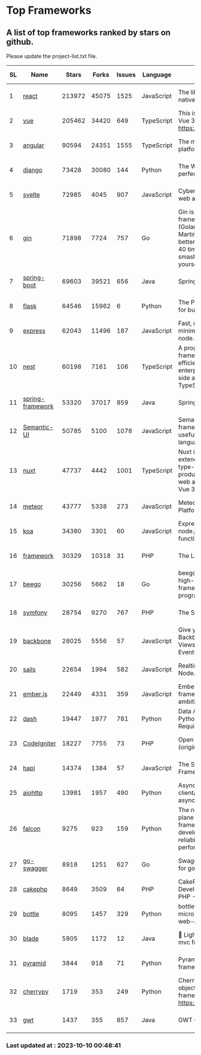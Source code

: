 # Top Frameworks
## A list of top frameworks ranked by stars on github.  
Please update the project-list.txt file.

| SL| Name  | Stars| Forks| Issues | Language | Description | Last Commit |
| --| ------| -----| ---- | ------ | -------- | ----------- | ----------- |
| 1 | [react](https://github.com/facebook/react) | 213972 | 45075 | 1525 | JavaScript | The library for web and native user interfaces. | 2023-10-05 16:14:57 |
| 2 | [vue](https://github.com/vuejs/vue) | 205462 | 34420 | 649 | TypeScript | This is the repo for Vue 2. For Vue 3, go to https://github.com/vuejs/core | 2023-04-27 09:43:19 |
| 3 | [angular](https://github.com/angular/angular) | 90594 | 24351 | 1555 | TypeScript | The modern web developer’s platform | 2023-10-10 00:01:20 |
| 4 | [django](https://github.com/django/django) | 73428 | 30080 | 144 | Python | The Web framework for perfectionists with deadlines. | 2023-10-09 08:45:29 |
| 5 | [svelte](https://github.com/sveltejs/svelte) | 72985 | 4045 | 907 | JavaScript | Cybernetically enhanced web apps | 2023-10-06 10:59:22 |
| 6 | [gin](https://github.com/gin-gonic/gin) | 71898 | 7724 | 757 | Go | Gin is a HTTP web framework written in Go (Golang). It features a Martini-like API with much better performance -- up to 40 times faster. If you need smashing performance, get yourself some Gin. | 2023-09-27 07:17:11 |
| 7 | [spring-boot](https://github.com/spring-projects/spring-boot) | 69603 | 39521 | 656 | Java | Spring Boot | 2023-10-09 20:42:32 |
| 8 | [flask](https://github.com/pallets/flask) | 64546 | 15962 | 6 | Python | The Python micro framework for building web applications. | 2023-10-07 00:36:39 |
| 9 | [express](https://github.com/expressjs/express) | 62043 | 11496 | 187 | JavaScript | Fast, unopinionated, minimalist web framework for node. | 2023-06-04 15:47:20 |
| 10 | [nest](https://github.com/nestjs/nest) | 60198 | 7161 | 106 | TypeScript | A progressive Node.js framework for building efficient, scalable, and enterprise-grade server-side applications with TypeScript/JavaScript 🚀 | 2023-10-06 06:19:21 |
| 11 | [spring-framework](https://github.com/spring-projects/spring-framework) | 53320 | 37017 | 859 | Java | Spring Framework | 2023-10-09 18:03:06 |
| 12 | [Semantic-UI](https://github.com/Semantic-Org/Semantic-UI) | 50785 | 5100 | 1078 | JavaScript | Semantic is a UI component framework based around useful principles from natural language. | 2023-01-11 17:05:32 |
| 13 | [nuxt](https://github.com/nuxt/nuxt) | 47737 | 4442 | 1001 | TypeScript | Nuxt is an intuitive and extendable way to create type-safe, performant and production-grade full-stack web apps and websites with Vue 3. | 2023-10-09 14:05:25 |
| 14 | [meteor](https://github.com/meteor/meteor) | 43777 | 5338 | 273 | JavaScript | Meteor, the JavaScript App Platform | 2023-10-06 13:00:32 |
| 15 | [koa](https://github.com/koajs/koa) | 34380 | 3301 | 60 | JavaScript | Expressive middleware for node.js using ES2017 async functions | 2023-05-17 07:50:49 |
| 16 | [framework](https://github.com/laravel/framework) | 30329 | 10318 | 31 | PHP | The Laravel Framework. | 2023-10-09 18:36:56 |
| 17 | [beego](https://github.com/beego/beego) | 30256 | 5662 | 18 | Go | beego is an open-source, high-performance web framework for the Go programming language. | 2023-10-06 13:15:34 |
| 18 | [symfony](https://github.com/symfony/symfony) | 28754 | 9270 | 767 | PHP | The Symfony PHP framework | 2023-10-09 07:55:34 |
| 19 | [backbone](https://github.com/jashkenas/backbone) | 28025 | 5556 | 57 | JavaScript | Give your JS App some Backbone with Models, Views, Collections, and Events | 2023-08-10 22:05:08 |
| 20 | [sails](https://github.com/balderdashy/sails) | 22654 | 1994 | 582 | JavaScript | Realtime MVC Framework for Node.js | 2023-09-01 21:26:40 |
| 21 | [ember.js](https://github.com/emberjs/ember.js) | 22449 | 4331 | 359 | JavaScript | Ember.js - A JavaScript framework for creating ambitious web applications | 2023-09-29 18:20:16 |
| 22 | [dash](https://github.com/plotly/dash) | 19447 | 1977 | 781 | Python | Data Apps & Dashboards for Python. No JavaScript Required. | 2023-10-06 18:11:21 |
| 23 | [CodeIgniter](https://github.com/bcit-ci/CodeIgniter) | 18227 | 7755 | 73 | PHP | Open Source PHP Framework (originally from EllisLab) | 2023-04-07 17:57:13 |
| 24 | [hapi](https://github.com/hapijs/hapi) | 14374 | 1384 | 57 | JavaScript | The Simple, Secure Framework Developers Trust | 2023-09-18 11:40:11 |
| 25 | [aiohttp](https://github.com/aio-libs/aiohttp) | 13981 | 1957 | 490 | Python | Asynchronous HTTP client/server framework for asyncio and Python | 2023-10-09 18:31:23 |
| 26 | [falcon](https://github.com/falconry/falcon) | 9275 | 923 | 159 | Python | The no-magic web data plane API and microservices framework for Python developers, with a focus on reliability, correctness, and performance at scale. | 2023-08-21 21:45:34 |
| 27 | [go-swagger](https://github.com/go-swagger/go-swagger) | 8918 | 1251 | 627 | Go | Swagger 2.0 implementation for go | 2023-08-21 22:25:45 |
| 28 | [cakephp](https://github.com/cakephp/cakephp) | 8649 | 3509 | 64 | PHP | CakePHP: The Rapid Development Framework for PHP - Official Repository | 2023-10-08 22:38:05 |
| 29 | [bottle](https://github.com/bottlepy/bottle) | 8095 | 1457 | 329 | Python | bottle.py is a fast and simple micro-framework for python web-applications. | 2022-09-05 15:24:52 |
| 30 | [blade](https://github.com/lets-blade/blade) | 5805 | 1172 | 12 | Java | :rocket: Lightning fast and elegant mvc framework for Java8 | 2023-06-16 05:18:49 |
| 31 | [pyramid](https://github.com/Pylons/pyramid) | 3844 | 918 | 71 | Python | Pyramid - A Python web framework | 2023-09-14 21:55:43 |
| 32 | [cherrypy](https://github.com/cherrypy/cherrypy) | 1719 | 353 | 249 | Python | CherryPy is a pythonic, object-oriented HTTP framework.      https://cherrypy.dev | 2023-08-04 13:52:17 |
| 33 | [gwt](https://github.com/gwtproject/gwt) | 1437 | 355 | 857 | Java | GWT Open Source Project | 2023-09-13 21:29:31 |

### Last updated at : 2023-10-10 00:48:41
